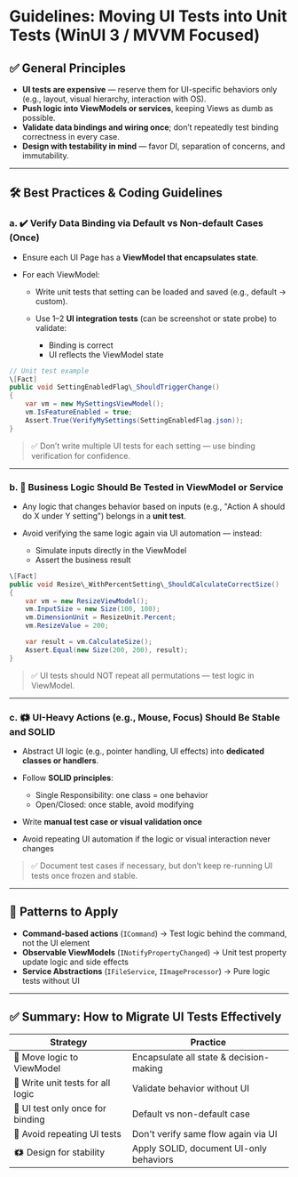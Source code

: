 # Guidelines: Moving UI Tests into Unit Tests (WinUI 3 / MVVM Focused)

## ✅ General Principles

* **UI tests are expensive** — reserve them for UI-specific behaviors only (e.g., layout, visual hierarchy, interaction with OS).
* **Push logic into ViewModels or services**, keeping Views as dumb as possible.
* **Validate data bindings and wiring once**; don’t repeatedly test binding correctness in every case.
* **Design with testability in mind** — favor DI, separation of concerns, and immutability.

---

## 🛠️ Best Practices \& Coding Guidelines

### a. ✔️ Verify Data Binding via Default vs Non-default Cases (Once)

* Ensure each UI Page has a **ViewModel that encapsulates state**.
* For each ViewModel:

  * Write unit tests that setting can be loaded and saved (e.g., default → custom).
  * Use 1–2 **UI integration tests** (can be screenshot or state probe) to validate:

    * Binding is correct
    * UI reflects the ViewModel state

```csharp
// Unit test example
\[Fact]
public void SettingEnabledFlag\_ShouldTriggerChange()
{
    var vm = new MySettingsViewModel();
    vm.IsFeatureEnabled = true;
    Assert.True(VerifyMySettings(SettingEnabledFlag.json));
}
```

> ✅ Don’t write multiple UI tests for each setting — use binding verification for confidence.

---

### b. 🧪 Business Logic Should Be Tested in ViewModel or Service

* Any logic that changes behavior based on inputs (e.g., "Action A should do X under Y setting") belongs in a **unit test**.
* Avoid verifying the same logic again via UI automation — instead:

  * Simulate inputs directly in the ViewModel
  * Assert the business result

```csharp
\[Fact]
public void Resize\_WithPercentSetting\_ShouldCalculateCorrectSize()
{
    var vm = new ResizeViewModel();
    vm.InputSize = new Size(100, 100);
    vm.DimensionUnit = ResizeUnit.Percent;
    vm.ResizeValue = 200;

    var result = vm.CalculateSize();
    Assert.Equal(new Size(200, 200), result);
}
```

> ✅ UI tests should NOT repeat all permutations — test logic in ViewModel.

---

### c. 🗱️ UI-Heavy Actions (e.g., Mouse, Focus) Should Be Stable and SOLID

* Abstract UI logic (e.g., pointer handling, UI effects) into **dedicated classes or handlers**.
* Follow **SOLID principles**:

  * Single Responsibility: one class = one behavior
  * Open/Closed: once stable, avoid modifying

* Write **manual test case or visual validation once**
* Avoid repeating UI automation if the logic or visual interaction never changes

> ✅ Document test cases if necessary, but don’t keep re-running UI tests once frozen and stable.

---

## 🔀 Patterns to Apply

* **Command-based actions** (`ICommand`) → Test logic behind the command, not the UI element
* **Observable ViewModels** (`INotifyPropertyChanged`) → Unit test property update logic and side effects
* **Service Abstractions** (`IFileService`, `IImageProcessor`) → Pure logic tests without UI

---

## ✅ Summary: How to Migrate UI Tests Effectively

| Strategy                          | Practice                                |
| --------------------------------- | --------------------------------------- |
| 🔄 Move logic to ViewModel        | Encapsulate all state \& decision-making |
| 🔬 Write unit tests for all logic | Validate behavior without UI            |
| 🧪 UI test only once for binding  | Default vs non-default case             |
| 🚫 Avoid repeating UI tests       | Don't verify same flow again via UI     |
| 🗱️ Design for stability          | Apply SOLID, document UI-only behaviors |

